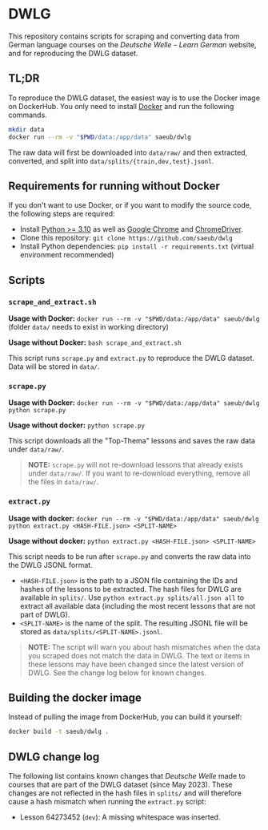 # DWLG

This repository contains scripts for scraping and converting data from German language courses on the *Deutsche Welle – Learn German* website, and for reproducing the DWLG dataset.

## TL;DR

To reproduce the DWLG dataset, the easiest way is to use the Docker image on DockerHub. You only need to install [Docker](https://docs.docker.com/get-docker/) and run the following commands.

```bash
mkdir data
docker run --rm -v "$PWD/data:/app/data" saeub/dwlg
```

The raw data will first be downloaded into `data/raw/` and then extracted, converted, and split into `data/splits/{train,dev,test}.jsonl`.

## Requirements for running without Docker

If you don't want to use Docker, or if you want to modify the source code, the following steps are required:

- Install [Python >= 3.10](https://www.python.org/downloads/) as well as [Google Chrome](https://www.google.com/chrome/) and [ChromeDriver](https://chromedriver.chromium.org/).
- Clone this repository: `git clone https://github.com/saeub/dwlg`
- Install Python dependencies: `pip install -r requirements.txt` (virtual environment recommended)

## Scripts

### `scrape_and_extract.sh`

**Usage with Docker:** `docker run --rm -v "$PWD/data:/app/data" saeub/dwlg` (folder `data/` needs to exist in working directory)

**Usage without Docker:** `bash scrape_and_extract.sh`

This script runs `scrape.py` and `extract.py` to reproduce the DWLG dataset. Data will be stored in `data/`.

### `scrape.py`

**Usage with Docker:** `docker run --rm -v "$PWD/data:/app/data" saeub/dwlg python scrape.py`

**Usage without docker:** `python scrape.py`

This script downloads all the "Top-Thema" lessons and saves the raw data under `data/raw/`.

> **NOTE:** `scrape.py` will not re-download lessons that already exists under `data/raw/`. If you want to re-download everything, remove all the files in `data/raw/`.

### `extract.py`

**Usage with docker:** `docker run --rm -v "$PWD/data:/app/data" saeub/dwlg python extract.py <HASH-FILE.json> <SPLIT-NAME>`

**Usage without docker:** `python extract.py <HASH-FILE.json> <SPLIT-NAME>`

This script needs to be run after `scrape.py` and converts the raw data into the DWLG JSONL format.

- `<HASH-FILE.json>` is the path to a JSON file containing the IDs and hashes of the lessons to be extracted. The hash files for DWLG are available in `splits/`. Use `python extract.py splits/all.json all` to extract all available data (including the most recent lessons that are not part of DWLG).
- `<SPLIT-NAME>` is the name of the split. The resulting JSONL file will be stored as `data/splits/<SPLIT-NAME>.jsonl`.

> **NOTE:** The script will warn you about hash mismatches when the data you scraped does not match the data in DWLG. The text or items in these lessons may have been changed since the latest version of DWLG. See the change log below for known changes.

## Building the docker image

Instead of pulling the image from DockerHub, you can build it yourself:

```bash
docker build -t saeub/dwlg .
```

## DWLG change log

The following list contains known changes that *Deutsche Welle* made to courses that are part of the DWLG dataset (since May 2023). These changes are not reflected in the hash files in `splits/` and will therefore cause a hash mismatch when running the `extract.py` script:

- Lesson 64273452 (`dev`): A missing whitespace was inserted.

